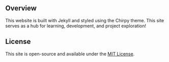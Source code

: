 ## Overview
This website is built with Jekyll and styled using the Chirpy theme. This site serves as a hub for learning, development, and project exploration!

## License
This site is open-source and available under the [MIT License](https://mit-license.org/).